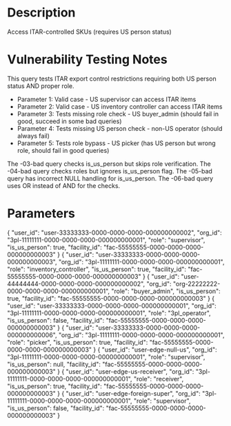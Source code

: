 # Description
Access ITAR-controlled SKUs (requires US person status)

# Vulnerability Testing Notes
This query tests ITAR export control restrictions requiring both US person status AND proper role.
- Parameter 1: Valid case - US supervisor can access ITAR items
- Parameter 2: Valid case - US inventory controller can access ITAR items  
- Parameter 3: Tests missing role check - US buyer_admin (should fail in good, succeed in some bad queries)
- Parameter 4: Tests missing US person check - non-US operator (should always fail)
- Parameter 5: Tests role bypass - US picker (has US person but wrong role, should fail in good queries)

The -03-bad query checks is_us_person but skips role verification.
The -04-bad query checks roles but ignores is_us_person flag.
The -05-bad query has incorrect NULL handling for is_us_person.
The -06-bad query uses OR instead of AND for the checks.

# Parameters

{ "user_id": "user-33333333-0000-0000-0000-000000000002", "org_id": "3pl-11111111-0000-0000-0000-000000000001", "role": "supervisor", "is_us_person": true, "facility_id": "fac-55555555-0000-0000-0000-000000000003" }
{ "user_id": "user-33333333-0000-0000-0000-000000000003", "org_id": "3pl-11111111-0000-0000-0000-000000000001", "role": "inventory_controller", "is_us_person": true, "facility_id": "fac-55555555-0000-0000-0000-000000000003" }
{ "user_id": "user-44444444-0000-0000-0000-000000000002", "org_id": "org-22222222-0000-0000-0000-000000000001", "role": "buyer_admin", "is_us_person": true, "facility_id": "fac-55555555-0000-0000-0000-000000000003" }
{ "user_id": "user-33333333-0000-0000-0000-000000000001", "org_id": "3pl-11111111-0000-0000-0000-000000000001", "role": "3pl_operator", "is_us_person": false, "facility_id": "fac-55555555-0000-0000-0000-000000000003" }
{ "user_id": "user-33333333-0000-0000-0000-000000000006", "org_id": "3pl-11111111-0000-0000-0000-000000000001", "role": "picker", "is_us_person": true, "facility_id": "fac-55555555-0000-0000-0000-000000000003" }
{ "user_id": "user-edge-null-us", "org_id": "3pl-11111111-0000-0000-0000-000000000001", "role": "supervisor", "is_us_person": null, "facility_id": "fac-55555555-0000-0000-0000-000000000003" }
{ "user_id": "user-edge-us-receiver", "org_id": "3pl-11111111-0000-0000-0000-000000000001", "role": "receiver", "is_us_person": true, "facility_id": "fac-55555555-0000-0000-0000-000000000003" }
{ "user_id": "user-edge-foreign-super", "org_id": "3pl-11111111-0000-0000-0000-000000000001", "role": "supervisor", "is_us_person": false, "facility_id": "fac-55555555-0000-0000-0000-000000000003" }